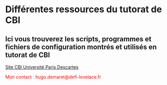 # Différentes ressources du tutorat de CBI
<h2>Ici vous trouverez les scripts, programmes et fichiers de configuration montrés et utilisés en tutorat de CBI</h2>
<a href="https://www.ens.math-info.univ-paris5.fr/cbi/doku.php?id=accueil">Site CBI Université Paris Descartes</a>
<p style="color: red">Mon contact : hugo.demaret@defi-lovelace.fr</p>
